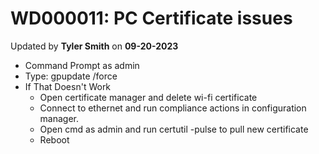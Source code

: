 # WD000011: PC Certificate issues
Updated by **Tyler Smith** on **09-20-2023**

- Command Prompt as admin
- Type: gpupdate /force
- If That Doesn't Work
    - Open certificate manager and delete wi-fi certificate
    - Connect to ethernet and run compliance actions in configuration manager.
    - Open cmd as admin and run certutil -pulse to pull new certificate
    - Reboot
